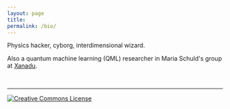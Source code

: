 ```yaml
---
layout: page
title:
permalink: /bio/
---
```


Physics hacker, cyborg, interdimensional wizard.

Also a quantum machine learning (QML) researcher in Maria Schuld's
group at [Xanadu](https://www.xanadu.ai/).


<div id="formula-container"></div> <br>

<script>
document.addEventListener('DOMContentLoaded', function() {
    var formulas = [
        '$$x = {-b \\pm \\sqrt{b^2-4ac} \\over 2a}$$',
        '$$e^{i\\pi} + 1 = 0$$',
        '\\[a^2 + b^2 = c^2\\]',
        '\\[\\int_{-\\infty}^{\\infty} e^{-x^2} dx = \\sqrt{\\pi}\\]'
    ];

    var formulaContainer = document.getElementById('formula-container');

    function displayRandomFormula() {
        var randomIndex = Math.floor(Math.random() * formulas.length);
        var formula = formulas[randomIndex];
        formulaContainer.innerHTML = formula;
        MathJax.typesetPromise(); // This line tells MathJax to process and render the new formula
    }

    displayRandomFormula(); // Display a random formula when the page loads
});
</script>

---

<a rel="license"
href="http://creativecommons.org/licenses/by-nc-sa/4.0/"><img
alt="Creative Commons License" style="border-width:0"
src="https://i.creativecommons.org/l/by-nc-sa/4.0/88x31.png" /></a>

<!-- "Saxifrage" means "stone breaker". These tiny, five-petalled -->
<!-- flowers are the toughest and most northernmost growing plants on -->
<!-- earth. By virtue of their pattern of growth, they split rocks and -->
<!-- flourish in unlikely places; they are in the business of -->
<!-- viriditas.-->
